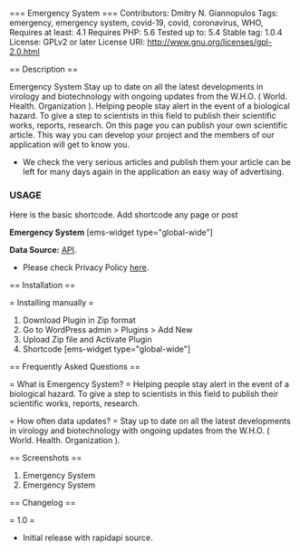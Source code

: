 === Emergency System ===
Contributors: Dmitry N. Giannopulos
Tags: emergency, emergency system, covid-19, covid, coronavirus, WHO,
Requires at least: 4.1
Requires PHP: 5.6
Tested up to: 5.4
Stable tag: 1.0.4
License: GPLv2 or later
License URI: http://www.gnu.org/licenses/gpl-2.0.html

== Description ==
 
Emergency System
Stay up to date on all the latest developments in virology and biotechnology with ongoing updates from the W.H.O. ( World. Health. Organization ).
Helping people stay alert in the event of a biological hazard. To give a step to scientists in this field to publish their scientific works, reports, research.
On this page you can publish your own scientific article. This way you can develop your project and the members of our application will get to know you.
* We check the very serious articles and publish them your article can be left for many days again in the application an easy way of advertising.

### USAGE

Here is the basic shortcode.
Add shortcode any page or post


**Emergency System**
[ems-widget type="global-wide"]


**Data Source:** [API](https://github.com/DmitrysXYZ/Emergency-System). 
* Please check Privacy Policy [here](https://dmitrys.xyz/policy.php). 

== Installation ==

= Installing manually =

1. Download Plugin in Zip format 
2. Go to WordPress admin > Plugins > Add New
3. Upload Zip file and Activate Plugin
4. Shortcode [ems-widget type="global-wide"]

== Frequently Asked Questions ==

= What is Emergency System? =
Helping people stay alert in the event of a biological hazard. To give a step to scientists in this field to publish their scientific works, reports, research.

= How often data updates? =
Stay up to date on all the latest developments in virology and biotechnology with ongoing updates from the W.H.O. ( World. Health. Organization ).

== Screenshots ==

1. Emergency System
2. Emergency System

== Changelog ==

= 1.0 =
* Initial release with rapidapi source.
